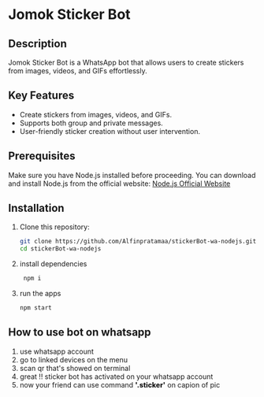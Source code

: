 # Jomok Sticker Bot

## Description
Jomok Sticker Bot is a WhatsApp bot that allows users to create stickers from images, videos, and GIFs effortlessly.

## Key Features
- Create stickers from images, videos, and GIFs.
- Supports both group and private messages.
- User-friendly sticker creation without user intervention.
  
## Prerequisites
Make sure you have Node.js installed before proceeding. You can download and install Node.js from the official website: [Node.js Official Website](https://nodejs.org/)

## Installation

1. Clone this repository:
   ```bash
   git clone https://github.com/Alfinpratamaa/stickerBot-wa-nodejs.git
   cd stickerBot-wa-nodejs
   ```
2. install dependencies 
   ```bash
    npm i
   ```
3. run the apps
   ```bash
   npm start
   ```
  
## How to use bot on whatsapp

1. use whatsapp account
2. go to linked devices on the menu
3. scan qr that's showed on terminal
4. great !! sticker bot has activated on your whatsapp account
5. now your friend can use command  <span style='font-weight: 800;'>'.sticker'</span>   on capion of pic
